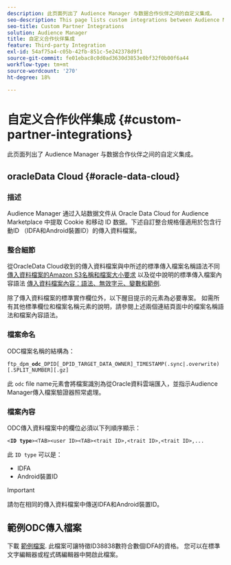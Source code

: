 ```yaml
---
description: 此页面列出了 Audience Manager 与数据合作伙伴之间的自定义集成。
seo-description: This page lists custom integrations between Audience Manager and data partners.
seo-title: Custom Partner Integrations
solution: Audience Manager
title: 自定义合作伙伴集成
feature: Third-party Integration
exl-id: 54af75a4-c05b-42fb-851c-5e242378d9f1
source-git-commit: fe01ebac8c0d0ad3630d3853e0bf32f0b00f6a44
workflow-type: tm+mt
source-wordcount: '270'
ht-degree: 18%

---
```


# 自定义合作伙伴集成 {#custom-partner-integrations}

此页面列出了 Audience Manager 与数据合作伙伴之间的自定义集成。

## oracleData Cloud {#oracle-data-cloud}

### 描述

Audience Manager 通过入站数据文件从 Oracle Data Cloud for Audience Marketplace 中提取 Cookie 和移动 ID 数据。下述自訂整合規格僅適用於包含行動ID （IDFA和Android裝置ID）的傳入資料檔案。

### 整合細節

從OracleData Cloud收到的傳入資料檔案與中所述的標準傳入檔案名稱語法不同 [傳入資料檔案的Amazon S3名稱和檔案大小要求](/help/using/integration/sending-audience-data/batch-data-transfer-explained/inbound-s3-filenames.md) 以及從中說明的標準傳入檔案內容語法 [傳入資料檔案內容：語法、無效字元、變數和範例](/help/using/integration/sending-audience-data/batch-data-transfer-explained/inbound-file-contents.md).

除了傳入資料檔案的標準實作欄位外，以下醒目提示的元素為必要專案。 如需所有其他標準欄位和檔案名稱元素的說明，請參閱上述兩個連結頁面中的檔案名稱語法和檔案內容語法。

### 檔案命名

ODC檔案名稱的結構為：

`ftp_dpm_`**`odc`**`_DPID[_DPID_TARGET_DATA_OWNER]_TIMESTAMP(.sync|.overwrite)[.SPLIT_NUMBER][.gz]`

此 `odc` file name元素會將檔案識別為從Oracle資料雲端匯入，並指示Audience Manager傳入檔案驗證器照常處理。

### 檔案內容

ODC傳入資料檔案中的欄位必須以下列順序顯示：

`<`**`ID type`**`><TAB><user ID><TAB><trait ID>,<trait ID>,<trait ID>,...`

此 `ID type` 可以是：

* IDFA
* Android裝置ID

>[!IMPORTANT]
>
>請勿在相同的傳入資料檔案中傳送IDFA和Android裝置ID。

## 範例ODC傳入檔案

下載 [範例檔案](/help/using/integration/assets/ftp_dpm_odc_12345_1556223815.sync). 此檔案可讓特徵ID38838數符合數個IDFA的資格。 您可以在標準文字編輯器或程式碼編輯器中開啟此檔案。
